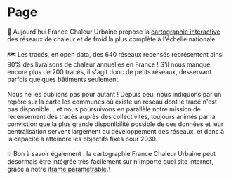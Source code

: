 # Page

📢 Aujourd'hui France Chaleur Urbaine propose la [cartographie interactive](https://france-chaleur-urbaine.beta.gouv.fr/carte) des réseaux de chaleur et de froid la plus complète à l'échelle nationale.\
\
🗺 Les tracés, en open data, des 640 réseaux recensés représentent ainsi 90% des livraisons de chaleur annuelles en France ! S'il nous manque encore plus de 200 tracés, il s'agit donc de petits réseaux, desservant parfois quelques bâtiments seulement.\
\
Nous ne les oublions pas pour autant ! Depuis peu, nous indiquons par un repère sur la carte les communes où existe un réseau dont le tracé n'est pas disponible... et nous poursuivons en parallèle notre mission de recensement des tracés auprès des collectivités, toujours animés par la conviction que la plus grande disponibilité possible de ces données et leur centralisation servent largement au développement des réseaux, et donc à la capacité à atteindre les objectifs fixés pour 2030.\
\
💡 Bon à savoir également : la cartographie France Chaleur Urbaine peut désormais être intégrée très facilement sur n'importe quel site internet, grâce à notre [iframe paramétrable](https://france-chaleur-urbaine.beta.gouv.fr/collectivites-et-exploitants#iframe-carte).\
